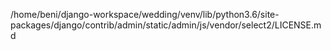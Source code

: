 /home/beni/django-workspace/wedding/venv/lib/python3.6/site-packages/django/contrib/admin/static/admin/js/vendor/select2/LICENSE.md